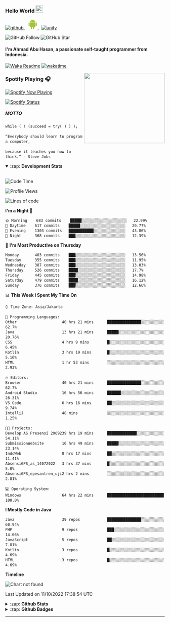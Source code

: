 ### Hello World <img src="https://github.com/eby8zevin/eby8zevin/blob/main/assets/Hi.gif"  width="23" height="23">

<p align="left">
  <a href="https://github.com/eby8zevin" target="_blank">
    <img src="https://github.com/eby8zevin/eby8zevin/blob/main/assets/GitHub.png" alt="github" width="33" height="33"/>
  </a>
  &nbsp;
  <a href="https://github.com/eby8zevin/QRBarcode" target="_blank">
    <img src="https://raw.githubusercontent.com/devicons/devicon/master/icons/android/android-plain.svg" alt="android" width="33" height="33"/>
  </a>
  &nbsp;
  <a href="https://github.com/eby8zevin/unity-ARMarker" target="_blank">
    <img src="https://raw.githubusercontent.com/devicons/devicon/master/icons/unity/unity-original.svg" alt="unity" width="33" height="33"/>
  </a>
</p>

![GitHub Follow](https://img.shields.io/github/followers/eby8zevin.svg?style=social&label=Follow)
![GitHub Star](https://img.shields.io/github/stars/eby8zevin?affiliations=OWNER%2CCOLLABORATOR&style=social&label=Star)

#### I'm Ahmad Abu Hasan, a passionate self-taught programmer from Indonesia.

[![Waka Readme](https://github.com/eby8zevin/eby8zevin/actions/workflows/anmol098.yml/badge.svg)](https://github.com/eby8zevin/eby8zevin/actions/workflows/anmol098.yml)
[![wakatime](https://wakatime.com/badge/user/bbcd646f-1daf-4865-a20e-46d4c803e6f8.svg)](https://wakatime.com/@bbcd646f-1daf-4865-a20e-46d4c803e6f8)

<img src="https://github.com/eby8zevin/eby8zevin/blob/main/assets/Octocat.png" width="255" height="222" align='right'>

### Spotify Playing 🎧

[<img src="https://spotify-now-playing-ahmadabuhasan.vercel.app/api/spotify-playing" alt="Spotify Now Playing" width="350" />](https://open.spotify.com/user/gr3y7pr12w9ol2dy2ccdb10e7)

[<img src="https://readme-spotify-status-ahmadabuhasan.vercel.app/api/run-spotify-status" alt="Spotify Status" width="350" />](https://open.spotify.com/user/gr3y7pr12w9ol2dy2ccdb10e7)

##### MOTTO

```
while ( ! (succeed = try( ) ) );

“Everybody should learn to program a computer,

because it teaches you how to think.” - Steve Jobs
```

<details open>
  <summary> :zap: <b>Development Stats</b> </summary>
<br/>

<!--START_SECTION:waka-->
![Code Time](http://img.shields.io/badge/Code%20Time-1%2C642%20hrs%2057%20mins-blue)

![Profile Views](http://img.shields.io/badge/Profile%20Views-46-blue)

![Lines of code](https://img.shields.io/badge/From%20Hello%20World%20I%27ve%20Written-243%20Thousand%20lines%20of%20code-blue)

**I'm a Night 🦉** 

```text
🌞 Morning    683 commits    █████░░░░░░░░░░░░░░░░░░░░   22.99% 
🌆 Daytime    617 commits    █████░░░░░░░░░░░░░░░░░░░░   20.77% 
🌃 Evening    1303 commits   ███████████░░░░░░░░░░░░░░   43.86% 
🌙 Night      368 commits    ███░░░░░░░░░░░░░░░░░░░░░░   12.39%

```
📅 **I'm Most Productive on Thursday** 

```text
Monday       403 commits    ███░░░░░░░░░░░░░░░░░░░░░░   13.56% 
Tuesday      355 commits    ███░░░░░░░░░░░░░░░░░░░░░░   11.95% 
Wednesday    387 commits    ███░░░░░░░░░░░░░░░░░░░░░░   13.03% 
Thursday     526 commits    ████░░░░░░░░░░░░░░░░░░░░░   17.7% 
Friday       445 commits    ███░░░░░░░░░░░░░░░░░░░░░░   14.98% 
Saturday     479 commits    ████░░░░░░░░░░░░░░░░░░░░░   16.12% 
Sunday       376 commits    ███░░░░░░░░░░░░░░░░░░░░░░   12.66%

```


📊 **This Week I Spent My Time On** 

```text
⌚︎ Time Zone: Asia/Jakarta

💬 Programming Languages: 
Other                    40 hrs 21 mins      ███████████████░░░░░░░░░░   62.7% 
Java                     13 hrs 21 mins      █████░░░░░░░░░░░░░░░░░░░░   20.76% 
CSS                      4 hrs 9 mins        █░░░░░░░░░░░░░░░░░░░░░░░░   6.45% 
Kotlin                   3 hrs 19 mins       █░░░░░░░░░░░░░░░░░░░░░░░░   5.16% 
HTML                     1 hr 53 mins        ░░░░░░░░░░░░░░░░░░░░░░░░░   2.93%

🔥 Editors: 
Browser                  40 hrs 21 mins      ███████████████░░░░░░░░░░   62.7% 
Android Studio           16 hrs 56 mins      ██████░░░░░░░░░░░░░░░░░░░   26.31% 
VS Code                  6 hrs 16 mins       ██░░░░░░░░░░░░░░░░░░░░░░░   9.74% 
IntelliJ                 48 mins             ░░░░░░░░░░░░░░░░░░░░░░░░░   1.25%

🐱‍💻 Projects: 
Develop AS Presensi 2909239 hrs 19 mins      █████████████░░░░░░░░░░░░   54.11% 
SubmissionWebsite        16 hrs 49 mins      █████░░░░░░░░░░░░░░░░░░░░   23.14% 
IndoWeb                  8 hrs 17 mins       ██░░░░░░░░░░░░░░░░░░░░░░░   11.41% 
AbsensiGPS_as_14072022   3 hrs 37 mins       █░░░░░░░░░░░░░░░░░░░░░░░░   5.0% 
AbsensiGPS_epesantren_uji2 hrs 2 mins        ░░░░░░░░░░░░░░░░░░░░░░░░░   2.81%

💻 Operating System: 
Windows                  64 hrs 22 mins      █████████████████████████   100.0%

```

**I Mostly Code in Java** 

```text
Java                     39 repos            ███████████████░░░░░░░░░░   60.94% 
PHP                      9 repos             ███░░░░░░░░░░░░░░░░░░░░░░   14.06% 
JavaScript               5 repos             ██░░░░░░░░░░░░░░░░░░░░░░░   7.81% 
Kotlin                   3 repos             █░░░░░░░░░░░░░░░░░░░░░░░░   4.69% 
HTML                     3 repos             █░░░░░░░░░░░░░░░░░░░░░░░░   4.69%

```


**Timeline**

![Chart not found](https://raw.githubusercontent.com/eby8zevin/eby8zevin/main/charts/bar_graph.png) 


 Last Updated on 11/10/2022 17:38:54 UTC
<!--END_SECTION:waka-->

</details>

<details>
  <summary> :zap: <b>Github Stats</b> </summary>
<p align="center">:heart:</p>
<p align="center"><a href="https://github.com/eby8zevin">
  <img src="https://github-readme-stats.vercel.app/api?username=eby8zevin&show_icons=true&theme=dark&line_height=20">
  <img src="https://github-readme-stats.vercel.app/api/top-langs/?username=eby8zevin&layout=compact&theme=dark">
</a></p>
<p align="center">
  <a href="https://github.com/eby8zevin">
    <img src="https://github-readme-streak-stats.herokuapp.com/?user=eby8zevin&theme=dark"/>
  </a>
</p>
</details>

<details>
  <summary> :zap: <b>Github Badges</b> </summary>
  <br>
  <a href='https://archiveprogram.github.com/'><img src='https://raw.githubusercontent.com/acervenky/animated-github-badges/master/assets/acbadge.gif' width='40' height='40'></a> 
  <a href='https://docs.github.com/en/developers'><img src='https://raw.githubusercontent.com/acervenky/animated-github-badges/master/assets/devbadge.gif' width='40' height='40'></a> 
  <a href='https://github.com/pricing'><img src='https://raw.githubusercontent.com/acervenky/animated-github-badges/master/assets/pro.gif' width='40' height='40'></a> 
  <a href='https://stars.github.com/'><img src='https://raw.githubusercontent.com/acervenky/animated-github-badges/master/assets/starbadge.gif' width='35' height='35'></a> 
  <a href='https://docs.github.com/en/github/supporting-the-open-source-community-with-github-sponsors'><img src='https://raw.githubusercontent.com/acervenky/animated-github-badges/master/assets/sponsorbadge.gif' width='35' height='35'></a>
</details>

---
